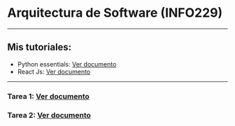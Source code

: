 # Arquitectura de Software (INFO229)
---
## Mis tutoriales:
- Python essentials: [Ver documento](tutorials/python/python-essentials.ipynb)
- React Js: [Ver documento](tutorials/reactjs)

---
### Tarea 1: [Ver documento](docs/tareas/tarea1.pdf)
### Tarea 2: [Ver documento](docs/tareas/tarea2.pdf)
